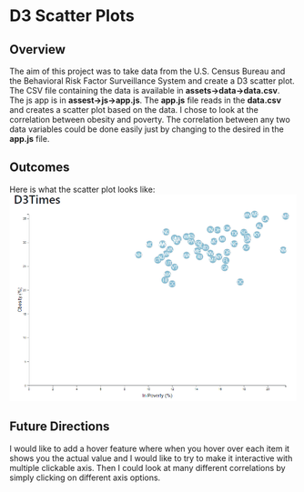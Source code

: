 # D3 Scatter Plots
## Overview
The aim of this project was to take data from the U.S. Census Bureau and the Behavioral Risk Factor Surveillance System and create a D3 scatter plot. The CSV file containing the data is available in **assets->data->data.csv**. The js app is in **assest->js->app.js**. The **app.js** file reads in the **data.csv** and creates a scatter plot based on the data. I chose to look at the correlation between obesity and poverty. The correlation between any two data variables could be done easily just by changing to the desired in the **app.js** file. 
## Outcomes
Here is what the scatter plot looks like:
![Scatter Plot](D3_data_journalism/scatter_plot.png)

## Future Directions
I would like to add a hover feature where when you hover over each item it shows you the actual value and I would like to try to make it interactive with multiple clickable axis. Then I could look at many different correlations by simply clicking on different axis options. 

